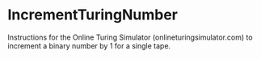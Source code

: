 # IncrementTuringNumber
Instructions for the Online Turing Simulator (onlineturingsimulator.com) to increment a binary number by 1 for a single tape.
